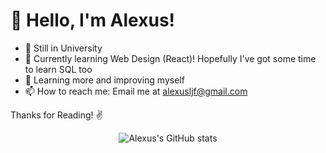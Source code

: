 # 👋  Hello, I'm Alexus!

- 🏫 Still in University 
- 📖 Currently learning Web Design (React)! Hopefully I've got some time to learn SQL too
- 🌠 Learning more and improving myself
- 📫 How to reach me: Email me at alexusljf@gmail.com

Thanks for Reading! ✌️

<div style="text-align: center;">
  
  ![Alexus's GitHub stats](https://github-readme-stats.vercel.app/api?username=alexusljf&show_icons=true&count_private=true&theme=cobalt)
  
</div>
